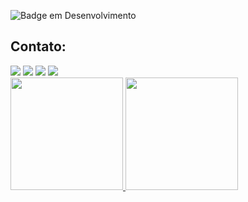 ![Badge em Desenvolvimento](http://img.shields.io/static/v1?label=STATUS&message=EM%20DESENVOLVIMENTO&color=GREEN&style=for-the-badge)


## Contato:
<div>
<a href="https://www.youtube.com/@crespo2009" target="_blank"><img src="https://img.shields.io/badge/YouTube-FF0000?style=for-the-badge&logo=youtube&logoColor=white" target="_blank"></a>
<a href="https://instagram.com/caiocwc" target="_blank"><img src="https://img.shields.io/badge/-Instagram-%23E4405F?style=for-the-badge&logo=instagram&logoColor=white" target="_blank"></a>
<a href="https://www.twitch.tv/caiocrespo" target="_blank"><img src="https://img.shields.io/badge/Twitch-9146FF?style=for-the-badge&logo=twitch&logoColor=white" target="_blank"></a>
<a href = "mailto:caio@pixcode.com.br"><img src="https://img.shields.io/badge/Gmail-D14836?style=for-the-badge&logo=gmail&logoColor=white" target="_blank"></a>
</div>


<div>
<a href="https://github.com/caiowestphalen">
<img height="180em" src="https://github-readme-stats.vercel.app/api/top-langs/?username=caiowestphalen&layout=compact&langs_count=7&theme=dracula"/>
<img height="180em" src="https://github-readme-stats.vercel.app/api?username=caiowestphalen&show_icons=true&theme=dracula&include_all_commits=true&count_private=true"/>
</div>

